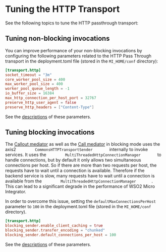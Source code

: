 # Tuning the HTTP Transport

See the following topics to tune the HTTP passthrough transport:

## Tuning non-blocking invocations

You can improve performance of your non-blocking invocations by configuring the following parameters related to the HTTP Pass Through transport in the deployment.toml file (stored in the `MI_HOME/conf` directory):

```toml
[transport.http]
socket_timeout = "3m"
core_worker_pool_size = 400
max_worker_pool_size = 400
worker_pool_queue_length = -1
io_buffer_size = 16384
max_http_connection_per_host_port = 32767
preserve_http_user_agent = false
preserve_http_headers = ["Content-Type"]
```
See the [descriptions](../../../references/config-catalog/#http-transport) of these parameters.

<!--

## Configuring passthru-http.properties

You can configure the following properties as required in the `         <EI_Home>/conf/passthru-http.properties        ` file:

<table>
<thead>
<tr class="header">
<th>Property</th>
<th>Description</th>
<th>Default Value</th>
</tr>
</thead>
<tbody>
<tr class="odd">
<td><p><code>             ****** worker_pool_size_core             </code></p></td>
<td><p>WSO2 Micro Integrator uses a thread pool executor to create threads and to handle incoming requests. This parameter controls the number of core threads used by the executor pool. If you increase this parameter value, the number of requests received that can be processed by the integrator increases, hence, the throughput also increases. The nature of the integration scenario and the number of concurrent requests received by the integrator are the main factors that helps to determine this parameter.</p></td>
<td>400</td>
</tr>
<tr class="even">
<td><p><code>              ***** worker_pool_size_max             </code></p></td>
<td>This is the maximum number of threads in the worker thread pool. Specifying a maximum limit avoids performance degradation that can occur due to context switching. If the specified value is reached, you will see the error 'SYSTEM ALERT - HttpServerWorker threads were in BLOCKED state during last minute'. This can occur due to an extraordinarily high number of requests sent at a time when all the threads in the pool are busy, and the maximum number of threads is already reached.</td>
<td>500</td>
</tr>
<tr class="odd">
<td><p><code>             ****** http.socket.timeout             </code></p></td>
<td>This is the maximum period of inactivity between two consecutive data packets, specified in milliseconds.</td>
<td>120000</td>
</tr>
<tr class="even">
<td><p><code>              worker_thread_keepalive_sec             </code></p></td>
<td>This defines the keep-alive time for extra threads in the worker pool. The value specified here should be less than the socket timeout value. Once this time has elapsed for an extra thread, it will be destroyed. The purpose of this parameter is to optimize the usage of resources by avoiding wastage that results by having unutilized extra threads.</td>
<td>60</td>
</tr>
<tr class="odd">
<td><p><code>            *******  worker_pool_queue_length             </code></p></td>
<td>This defines the length of the queue that is used to hold runnable tasks to be executed by the worker pool. The thread pool starts queuing jobs when all the existing threads are busy, and the pool has reached the maximum number of threads. The value for this parameter should be -1 to use an unbound queue. If a bound queue is used and the queue gets filled to its capacity, any further attempts to submit jobs fail causing some messages to be dropped by Synapse.</td>
<td>-1</td>
</tr>
<tr class="even">
<td><p><code>              io_threads_per_reactor             </code></p></td>
<td>This defines the number of IO dispatcher threads used per reactor. The value specified should not exceed the number of cores in the server.</td>
<td>The default value is equal to number of cores in the server.</td>
</tr>
<tr class="odd">
<td><p><code>             ******** io_buffer_size             </code></p></td>
<td>This is the value of the memory buffer allocated when reading data into the memory from the underlying socket/file channels. You should leave this property set to the default value.</td>
<td>16384</td>
</tr>
<tr class="even">
<td><p><code>           *******   http.max.connection.per.host.port             </code></p></td>
<td>This defines the maximum number of connections allowed per host port.</td>
<td>32767</td>
</tr>
<tr class="odd">
<td><p><code>              http.socket.reuseaddr             </code></p></td>
<td>If this parameter is set to true, it is possible to open another socket on the same port as the socket that is currently used by the EI server to listen to connections. This is useful when recovering from a crash. In such instances, if the socket is not properly closed, a new socket can be opened to listen to connections.</td>
<td><code>             true            </code></td>
</tr>
<tr class="even">
<td><p><code>              http.socket.buffer-size             </code></p></td>
<td>This is used to configure the SessionInputBuffer size of http core. The SessionInputBuffer is used to fill data that is read from the OS socket. This parameter does not affect the OS socket buffer size.</td>
<td>8192</td>
</tr>
<tr class="odd">
<td><p><code>              http.block_service_list             </code></p></td>
<td>If this parameter is set to true, all services deployed to WSO2 EI cannot be accessed via the http <code>             :&lt;EI&gt;:8240/services/            </code> and <code>             https:&lt;EI&gt;:8243/services/            </code> URls.</td>
<td><code>             true            </code></td>
</tr>
<tr class="even">
<td><code>          *******   http.user.agent.preserve            </code></td>
<td>If this parameter is set to true, the user-agent HTTP header of messages passing through the integrator is preserved and printed in the outgoing message.</td>
<td><code>             false            </code></td>
</tr>
<tr class="odd">
<td><p><code>            ******  http.headers.preserve             </code></p></td>
<td><div class="content-wrapper">
<p>This parameter allows you to specify the header field/s of messages passing through the EI that need to be preserved and printed in the outgoing message such as <code>Location</code>, CommonsHTTPTransportSenderKeep-Alive<code>, <code>Date</code>, <code>Server</code>, <code>User-Agent</code>, and <code>Host</code>. For example, <code>http.headers.preserve = Location, Date, Server</code>.</p>
!!! note
<b>Note</b>: When uploading files using this property, if you run into any header dropping issues such as content type (or any other headers) not passing to back end or media type (charset) being missing at the Pass Through Transport level, add the <code>http.headers.preserve = Content-Type</code> property and restart the server.
When you add the <code>http.headers.preserve=Content-Length</code> property, if the client sends a chunked request (with the <code>Transfer-Encoding: chunked</code> header), the integrator forwards it to the backend. Else, if the client sends a request with the <code>Content-Length</code> header, the integrator forwards that header to the backend. Thus, if you are changing the message payload before sending it to the backend, the request will fail as the content length you sent is not the actual content length of the message.</p>
<div>
The main difference between using this property and using the <a href="https://docs.wso2.com/display/EI650/HTTP+Transport+Properties"><code>                FORCE_HTTP_CONTENT_LENGTH               </code> and <code>                COPY_CONTENT_LENGTH_FROM_INCOMING               </code></a> properties together in an API/proxy service is that <code>               http.headers.preserve=Content-Length              </code> property applies at a global (server) level, whereas, you can use the other two properties to have this behaviour locally in the API/proxy service.
</div>

</div></td>
<td><code>             Content-Type            </code></td>
</tr>
<tr class="even">
<td><p><code>           *******   http.connection.disable.keepalive             </code></p></td>
<td>If this parameter is set to true, the HTTP connections with the back end service are closed soon after the request is served. It is recommended to set this property to false so that the integrator does not have to create a new connection every time it sends a request to a back-end service. However, you may need to close connections after they are used if the back-end service does not provide sufficient support for keep-alive connections.</td>
<td><code>             false            </code></td>
</tr>
</tbody>
</table>
-->

## Tuning blocking invocations

The [Callout mediator](../.././references/mediators/callout-Mediator.md) as well
as the [Call mediator](../.././references/mediators/call-Mediator.md) in blocking
mode uses the axis2 `         CommonsHTTPTransportSender        `
internally to invoke services. It uses the
`         MultiThreadedHttpConnectionManager        ` to handle
connections, but by default it only allows two simultaneous connections
per host. So if there are more than two requests per host, the requests
have to wait until a connection is available. Therefore if the backend
service is slow, many requests have to wait until a connection is
available from the `         MultiThreadedHttpConnectionManager        `. This can lead to a significant degrade in the performance of WSO2 Micro Integrator.

In order to overcome this issue, setting the `defaultMaxConnectionsPerHost` parameter to `100` in the deployment.toml file (stored in the `MI_HOME/conf` directory).

```toml
[transport.http]
blocking_sender.enable_client_caching = true
blocking_sender.transfer_encoding = "chunked"
blocking_sender.default_connections_per_host = 100
```

<!--
``` xml
    <transportsender class="org.apache.axis2.transport.http.CommonsHTTPTransportSender" name="http">
            <parameter name="PROTOCOL">HTTP/1.1</parameter>
            <parameter name="Transfer-Encoding">chunked</parameter>
            <parameter name="cacheHttpClient">true</parameter>
            <parameter name="defaultMaxConnectionsPerHost">100</parameter>
    </transportsender>
```
-->

See the [descriptions](../../../references/config-catalog/#http-transport) of these parameters.

